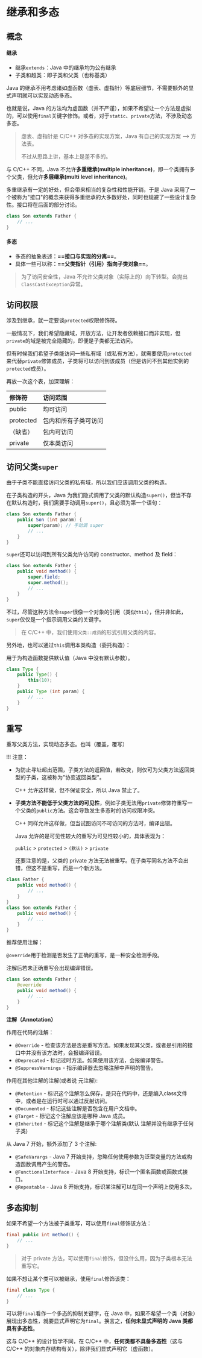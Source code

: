 # 继承和多态

## 概念

#### 继承

- 继承`extends`：Java 中的继承均为公有继承
- 子类和超类：即子类和父类（也称基类）

Java 的继承不用考虑诸如虚函数（虚表、虚指针）等底层细节，不需要额外的显式声明就可以实现动态多态。

也就是说，Java 的方法均为虚函数（并不严谨），如果不希望让一个方法是虚拟的，可以使用`final`关键字修饰。或者，对于`static`、`private`方法，不涉及动态多态。

> 虚表、虚指针是 C/C++ 对多态的实现方案，Java 有自己的实现方案 --> 方法表。
>
> 不过从思路上讲，基本上是差不多的。

与 C/C++ 不同，Java 不允许**多重继承(multiple inheritance)**，即一个类拥有多个父类，但允许**多层继承(multi level inheritance)**。

多重继承有一定的好处，但会带来相当的复杂性和性能开销，于是 Java 采用了一个被称为"接口"的概念来获得多重继承的大多数好处，同时也规避了一些设计复杂性。接口将在后面的部分讨论。

```java
class Son extends Father {
    // ...
}
```

#### 多态

- 多态的抽象表述：**==接口与实现的分离==**。
- 具体一些可以称：**==父类指针（引用）指向子类对象==**。

> 为了访问安全性，Java 不允许父类对象（实际上的）向下转型。会抛出`ClassCastException`异常。

## 访问权限

涉及到继承，就一定要谈`protected`权限修饰符。

一般情况下，我们希望隐藏域，开放方法，让开发者依赖接口而非实现，但`private`的域是被完全隐藏的，即便是子类都无法访问。

但有时候我们希望子类能访问一些私有域（或私有方法），就需要使用`protected`来代替`private`修饰成员，子类将可以访问到该成员（但是访问不到其他实例的`protected`成员）。

再放一次这个表，加深理解：

| 修饰符    | 访问范围             |
| :-------- | :------------------- |
| public    | 均可访问             |
| protected | 包内和所有子类可访问 |
| （缺省）  | 包内可访问           |
| private   | 仅本类访问           |

## 访问父类`super`

由于子类不能直接访问父类的私有域，所以我们应该调用父类的构造。

在子类构造的开头，Java 为我们隐式调用了父类的默认构造`super()`，但当不存在默认构造时，我们需要手动调用`super()`，且必须为第一个语句：

```java
class Son extends Father {
    public Son (int param) {
        super(param); // 手动调 super
        // ...
    }
}
```

`super`还可以访问到所有父类允许访问的 constructor、method 及 field：

```java
class Son extends Father {
    public void method() {
        super.field;
        super.method();
        // ...
    }
}
```

不过，尽管这种方法令`super`很像一个对象的引用（类似`this`），但并非如此，`super`仅仅是一个指示调用父类的关键字。

> 在 C/C++ 中，我们使用`父类::成员`的形式引用父类的内容。

另外地，也可以通过`this`调用本类构造（委托构造）：

用于为构造函数提供默认值（Java 中没有默认参数）。

```java
class Type {
    public Type() {
        this(10);
    }
    public Type (int param) {
        // ...
    }
}
```

## 重写

重写父类方法，实现动态多态。也叫（覆盖，覆写）

!!! 注意：

- 为防止寻址超出范围，子类方法的返回值，若改变，则仅可为父类方法返回类型的子类，这被称为"协变返回类型"。

  C++ 允许这样做，但不保证安全，所以 Java 禁止了。

- **子类方法不能低于父类方法的可见性**，例如子类无法用`private`修饰符重写一个父类的`public`方法。这会导致发生多态时的访问权限冲突。

  C++ 同样允许这样做，但当试图访问不可访问的方法时，编译出错。

  Java 允许的是可见性较大的重写为可见性较小的，具体表现为：

  `public` > `protected` > `(默认)` > `private`

  还要注意的是，父类的 private 方法无法被重写。在子类写同名方法不会出错，但这不是重写，而是一个新方法。



```java
class Father {
    public void method() {
        // ...
    }
}
class Son extends Father {
    public void method() {
        // ...
    }
}
```

推荐使用注解：

`@override`用于检测是否发生了正确的重写，是一种安全检测手段。

注解后若未正确重写会出现编译错误。

```java
class Son extends Father {
    @override
    public void method() {
        // ...
    }
}
```

**注解（Annotation）**

 作用在代码的注解：

- `@Override` - 检查该方法是否是重写方法。如果发现其父类，或者是引用的接口中并没有该方法时，会报编译错误。
- `@Deprecated` - 标记过时方法。如果使用该方法，会报编译警告。
- `@SuppressWarnings` - 指示编译器去忽略注解中声明的警告。

作用在其他注解的注解(或者说 元注解):

- `@Retention` - 标识这个注解怎么保存，是只在代码中，还是编入class文件中，或者是在运行时可以通过反射访问。
- `@Documented` - 标记这些注解是否包含在用户文档中。
- `@Target` - 标记这个注解应该是哪种 Java 成员。
- `@Inherited` - 标记这个注解是继承于哪个注解类(默认 注解并没有继承于任何子类)

从 Java 7 开始，额外添加了 3 个注解:

- `@SafeVarargs` - Java 7 开始支持，忽略任何使用参数为泛型变量的方法或构造函数调用产生的警告。
- `@FunctionalInterface` - Java 8 开始支持，标识一个匿名函数或函数式接口。
- `@Repeatable` - Java 8 开始支持，标识某注解可以在同一个声明上使用多次。

## 多态抑制

如果不希望一个方法被子类重写，可以使用`final`修饰该方法：

```java
final public int method() {
    // ...
}
```

> 对于 private 方法，可以使用`final`修饰，但没什么用，因为子类根本无法重写它。

如果不想让某个类可以被继承，使用`final`修饰该类：

```java
final class Type {
    // ...
}
```

可以将`final`看作一个多态的抑制关键字，在 Java 中，如果不希望一个类（对象）展现出多态性，就要显式声明它为`final`。换言之，**任何未显式声明的 Java 类都具有多态性**。

这与 C/C++ 的设计哲学不同，在 C/C++ 中，**任何类都不具备多态性**（这与 C/C++ 的对象内存结构有关），除非我们显式声明它（虚函数）。